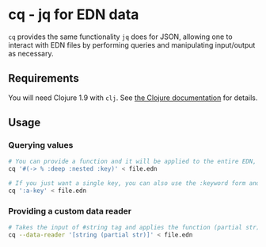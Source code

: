 # cq - jq for EDN data

`cq` provides the same functionality `jq` does for JSON, allowing one to interact with EDN files by performing queries and manipulating input/output as necessary.

## Requirements

You will need Clojure 1.9 with `clj`. See [the Clojure documentation](https://clojure.org/guides/deps_and_cli) for details.

## Usage

### Querying values

```bash
# You can provide a function and it will be applied to the entire EDN, printing its output in the end
cq '#(-> % :deep :nested :key)' < file.edn
```

```bash
# If you just want a single key, you can also use the :keyword form and it works just like Clojure
cq ':a-key' < file.edn
```

### Providing a custom data reader

```bash
# Takes the input of #string tag and applies the function (partial str) on it
cq --data-reader '[string (partial str)]' < file.edn
```
